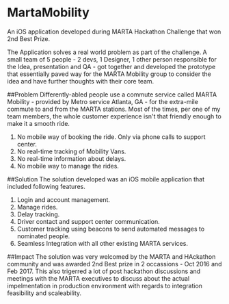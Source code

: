 # MartaMobility
An iOS application developed during MARTA Hackathon Challenge that won 2nd Best Prize.

The Application solves a real world problem as part of the challenge. A small team of 5 people - 2 devs, 1 Designer, 1 other person responsible for the Idea, presentation and QA - got together and developed the prototype that essentially paved way for the MARTA Mobility group to consider the idea and have further thoughts with their core team.

##Problem
Differently-abled people use a commute service called MARTA Mobility - provided by Metro service Atlanta, GA - for the extra-mile commute to and from the MARTA stations. Most of the times, per one of my team members, the whole customer experience isn't that friendly enough to make it a smooth ride.

1. No mobile way of booking the ride. Only via phone calls to support center.
2. No real-time tracking of Mobility Vans.
3. No real-time information about delays.
4. No mobile way to manage the rides.

##Solution
The solution developed was an iOS mobile application that included following features.

1. Login and account management.
2. Manage rides.
3. Delay tracking.
4. Driver contact and support center communication.
5. Customer tracking using beacons to send automated messages to nominated people.
6. Seamless Integration with all other existing MARTA services.

##Impact
The solution was very welcomed by the MARTA and HAckathon community and was awarded 2nd Best prize in 2 occassions - Oct 2016 and Feb 2017. This also trigerred a lot of post hackathon discussions and meetings with the MARTA executives to discuss about the actual impelmentation in production environment with regards to integration feasibility and scaleability.
